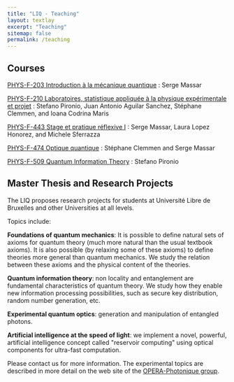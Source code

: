```yaml
---
title: "LIQ - Teaching"
layout: textlay
excerpt: "Teaching"
sitemap: false
permalink: /teaching
---
```


## Courses

[PHYS-F-203 Introduction à la mécanique quantique](https://www.ulb.be/fr/programme/phys-f203)
: Serge Massar

[PHYS-F-210 Laboratoires, statistique appliquée à la physique expérimentale et projet](https://www.ulb.be/fr/programme/phys-f210)
: Stefano Pironio, Juan Antonio Aguilar Sanchez, Stéphane Clemmen, and
Ioana Codrina Maris

[PHYS-F-443 Stage et pratique réflexive I](https://www.ulb.be/fr/programme/phys-f443)
: Serge Massar, Laura Lopez Honorez, and Michele Sferrazza

[PHYS-F-474 Optique quantique](https://www.ulb.be/fr/programme/phys-f474)
: Stéphane Clemmen and Serge Massar

[PHYS-F-509 Quantum Information Theory](https://www.ulb.be/fr/programme/phys-f509)
: Stefano Pironio



## Master Thesis and Research Projects

The LIQ proposes research projects for students at Université Libre de
Bruxelles and other Universities at all levels.

Topics include:

**Foundations of quantum mechanics**: It is possible to define natural sets
of axioms for quantum theory (much more natural than the usual textbook
axioms). It is also possible (by relaxing some of these axioms) to define
theories more general than quantum mechanics. We study the relation between
these axioms and the physical content of the theories.

**Quantum information theory**: non locality and entanglement are fundamental
characteristics of quantum theory. We study how they enable new information
processing possibilities, such as secure key distribution, random number
generation, etc.

**Experimental quantum optics**: generation and manipulation of entangled
photons.

**Artificial intelligence at the speed of light**: we implement a novel,
powerful, artificial intelligence concept called "reservoir computing" using
optical components for ultra-fast computation.

Please contact us for more information. The experimental topics are described
in more detail on the web site of the [OPERA-Photonique
group](https://opera.ulb.ac.be/opera/-Memoires-de-fin-d-etudes-?lang=fr).
